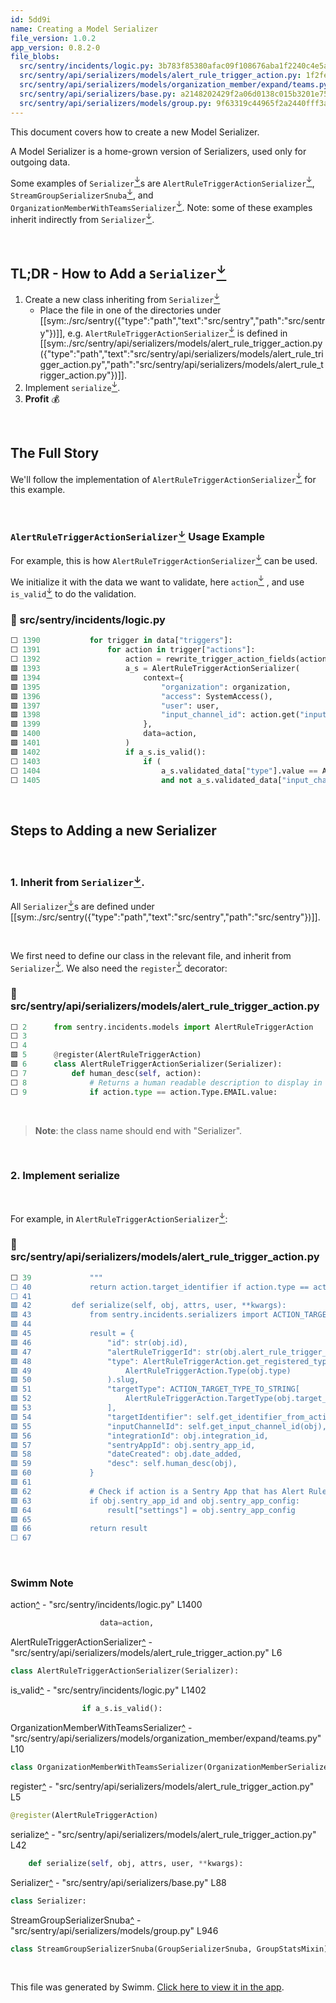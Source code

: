 ```yaml
---
id: 5dd9i
name: Creating a Model Serializer
file_version: 1.0.2
app_version: 0.8.2-0
file_blobs:
  src/sentry/incidents/logic.py: 3b783f85380afac09f108676aba1f2240c4e5a28
  src/sentry/api/serializers/models/alert_rule_trigger_action.py: 1f2fedc2dc96208a4d055671d16fef7de0b9496a
  src/sentry/api/serializers/models/organization_member/expand/teams.py: fd024771304fc26011c974ce475e2ab829b59157
  src/sentry/api/serializers/base.py: a2148202429f2a06d0138c015b3201e7564d62f2
  src/sentry/api/serializers/models/group.py: 9f63319c44965f2a2440fff3a8da97dcef869dad
---
```


This document covers how to create a new Model Serializer.

A Model Serializer is a home-grown version of Serializers, used only for outgoing data.

Some examples of `Serializer`[<sup id="1Aq57B">↓</sup>](#f-1Aq57B)s are `AlertRuleTriggerActionSerializer`[<sup id="2iiHPl">↓</sup>](#f-2iiHPl), `StreamGroupSerializerSnuba`[<sup id="15zLgw">↓</sup>](#f-15zLgw), and `OrganizationMemberWithTeamsSerializer`[<sup id="12RSvr">↓</sup>](#f-12RSvr). Note: some of these examples inherit indirectly from `Serializer`[<sup id="1Aq57B">↓</sup>](#f-1Aq57B).

<br/>

## TL;DR - How to Add a `Serializer`[<sup id="1Aq57B">↓</sup>](#f-1Aq57B)

1. Create a new class inheriting from `Serializer`[<sup id="1Aq57B">↓</sup>](#f-1Aq57B)&nbsp;
   - Place the file in one of the directories under [[sym:./src/sentry({"type":"path","text":"src/sentry","path":"src/sentry"})]],
     e.g. `AlertRuleTriggerActionSerializer`[<sup id="2iiHPl">↓</sup>](#f-2iiHPl) is defined in [[sym:./src/sentry/api/serializers/models/alert_rule_trigger_action.py({"type":"path","text":"src/sentry/api/serializers/models/alert_rule_trigger_action.py","path":"src/sentry/api/serializers/models/alert_rule_trigger_action.py"})]].
2. Implement `serialize`[<sup id="ZpMg6k">↓</sup>](#f-ZpMg6k).
4. **Profit** 💰

<br/>

## The Full Story

We'll follow the implementation of `AlertRuleTriggerActionSerializer`[<sup id="2iiHPl">↓</sup>](#f-2iiHPl) for this example.

<br/>

### `AlertRuleTriggerActionSerializer`[<sup id="2iiHPl">↓</sup>](#f-2iiHPl) Usage Example

For example, this is how `AlertRuleTriggerActionSerializer`[<sup id="2iiHPl">↓</sup>](#f-2iiHPl) can be used.

We initialize it with the data we want to validate, here `action`[<sup id="Z1kcn27">↓</sup>](#f-Z1kcn27) , and use `is_valid`[<sup id="1AC06z">↓</sup>](#f-1AC06z) to do the validation.
<!-- NOTE-swimm-snippet: the lines below link your snippet to Swimm -->
### 📄 src/sentry/incidents/logic.py
```python
⬜ 1390           for trigger in data["triggers"]:
⬜ 1391               for action in trigger["actions"]:
⬜ 1392                   action = rewrite_trigger_action_fields(action)
🟩 1393                   a_s = AlertRuleTriggerActionSerializer(
🟩 1394                       context={
🟩 1395                           "organization": organization,
🟩 1396                           "access": SystemAccess(),
🟩 1397                           "user": user,
🟩 1398                           "input_channel_id": action.get("inputChannelId"),
🟩 1399                       },
🟩 1400                       data=action,
🟩 1401                   )
🟩 1402                   if a_s.is_valid():
⬜ 1403                       if (
⬜ 1404                           a_s.validated_data["type"].value == AlertRuleTriggerAction.Type.SLACK.value
⬜ 1405                           and not a_s.validated_data["input_channel_id"]
```

<br/>

## Steps to Adding a new Serializer

<br/>

### 1\. Inherit from `Serializer`[<sup id="1Aq57B">↓</sup>](#f-1Aq57B).
All `Serializer`[<sup id="1Aq57B">↓</sup>](#f-1Aq57B)s are defined under [[sym:./src/sentry({"type":"path","text":"src/sentry","path":"src/sentry"})]].

<br/>

We first need to define our class in the relevant file, and inherit from `Serializer`[<sup id="1Aq57B">↓</sup>](#f-1Aq57B). We also need the `register`[<sup id="Z25Fbkk">↓</sup>](#f-Z25Fbkk) decorator:
<!-- NOTE-swimm-snippet: the lines below link your snippet to Swimm -->
### 📄 src/sentry/api/serializers/models/alert_rule_trigger_action.py
```python
⬜ 2      from sentry.incidents.models import AlertRuleTriggerAction
⬜ 3      
⬜ 4      
🟩 5      @register(AlertRuleTriggerAction)
🟩 6      class AlertRuleTriggerActionSerializer(Serializer):
⬜ 7          def human_desc(self, action):
⬜ 8              # Returns a human readable description to display in the UI
⬜ 9              if action.type == action.Type.EMAIL.value:
```

<br/>

> **Note**: the class name should end with "Serializer".

<br/>

### 2\. Implement serialize

<br/>

For example, in `AlertRuleTriggerActionSerializer`[<sup id="2iiHPl">↓</sup>](#f-2iiHPl):
<!-- NOTE-swimm-snippet: the lines below link your snippet to Swimm -->
### 📄 src/sentry/api/serializers/models/alert_rule_trigger_action.py
```python
⬜ 39             """
⬜ 40             return action.target_identifier if action.type == action.Type.SLACK.value else None
⬜ 41     
🟩 42         def serialize(self, obj, attrs, user, **kwargs):
🟩 43             from sentry.incidents.serializers import ACTION_TARGET_TYPE_TO_STRING
🟩 44     
🟩 45             result = {
🟩 46                 "id": str(obj.id),
🟩 47                 "alertRuleTriggerId": str(obj.alert_rule_trigger_id),
🟩 48                 "type": AlertRuleTriggerAction.get_registered_type(
🟩 49                     AlertRuleTriggerAction.Type(obj.type)
🟩 50                 ).slug,
🟩 51                 "targetType": ACTION_TARGET_TYPE_TO_STRING[
🟩 52                     AlertRuleTriggerAction.TargetType(obj.target_type)
🟩 53                 ],
🟩 54                 "targetIdentifier": self.get_identifier_from_action(obj),
🟩 55                 "inputChannelId": self.get_input_channel_id(obj),
🟩 56                 "integrationId": obj.integration_id,
🟩 57                 "sentryAppId": obj.sentry_app_id,
🟩 58                 "dateCreated": obj.date_added,
🟩 59                 "desc": self.human_desc(obj),
🟩 60             }
🟩 61     
🟩 62             # Check if action is a Sentry App that has Alert Rule UI Component settings
🟩 63             if obj.sentry_app_id and obj.sentry_app_config:
🟩 64                 result["settings"] = obj.sentry_app_config
🟩 65     
🟩 66             return result
⬜ 67     
```

<br/>

<!-- THIS IS AN AUTOGENERATED SECTION. DO NOT EDIT THIS SECTION DIRECTLY -->
### Swimm Note

<span id="f-Z1kcn27">action</span>[^](#Z1kcn27) - "src/sentry/incidents/logic.py" L1400
```python
                    data=action,
```

<span id="f-2iiHPl">AlertRuleTriggerActionSerializer</span>[^](#2iiHPl) - "src/sentry/api/serializers/models/alert_rule_trigger_action.py" L6
```python
class AlertRuleTriggerActionSerializer(Serializer):
```

<span id="f-1AC06z">is_valid</span>[^](#1AC06z) - "src/sentry/incidents/logic.py" L1402
```python
                if a_s.is_valid():
```

<span id="f-12RSvr">OrganizationMemberWithTeamsSerializer</span>[^](#12RSvr) - "src/sentry/api/serializers/models/organization_member/expand/teams.py" L10
```python
class OrganizationMemberWithTeamsSerializer(OrganizationMemberSerializer):
```

<span id="f-Z25Fbkk">register</span>[^](#Z25Fbkk) - "src/sentry/api/serializers/models/alert_rule_trigger_action.py" L5
```python
@register(AlertRuleTriggerAction)
```

<span id="f-ZpMg6k">serialize</span>[^](#ZpMg6k) - "src/sentry/api/serializers/models/alert_rule_trigger_action.py" L42
```python
    def serialize(self, obj, attrs, user, **kwargs):
```

<span id="f-1Aq57B">Serializer</span>[^](#1Aq57B) - "src/sentry/api/serializers/base.py" L88
```python
class Serializer:
```

<span id="f-15zLgw">StreamGroupSerializerSnuba</span>[^](#15zLgw) - "src/sentry/api/serializers/models/group.py" L946
```python
class StreamGroupSerializerSnuba(GroupSerializerSnuba, GroupStatsMixin):
```

<br/>

This file was generated by Swimm. [Click here to view it in the app](https://app.swimm.io/repos/Z2l0aHViJTNBJTNBc2VudHJ5JTNBJTNBc3dpbW1pbw==/docs/5dd9i).